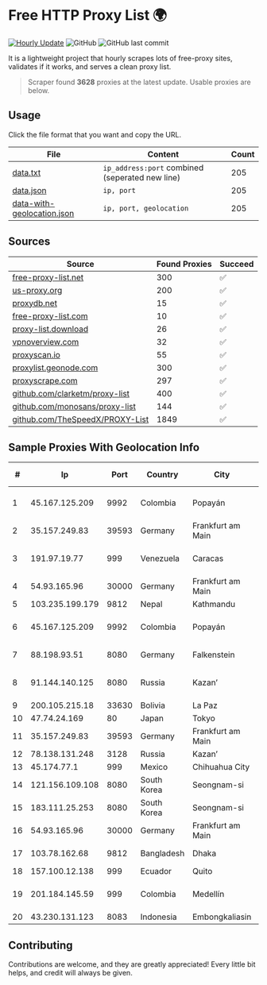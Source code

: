 
# Free HTTP Proxy List 🌍

[![Hourly Update](https://github.com/mertguvencli/http-proxy-list/actions/workflows/main.yml/badge.svg?branch=main)](https://github.com/mertguvencli/http-proxy-list/actions/workflows/main.yml)
![GitHub](https://img.shields.io/github/license/mertguvencli/http-proxy-list)
![GitHub last commit](https://img.shields.io/github/last-commit/mertguvencli/http-proxy-list)

It is a lightweight project that hourly scrapes lots of free-proxy sites, validates if it works, and serves a clean proxy list.


> Scraper found **3628** proxies at the latest update. Usable proxies are below.

## Usage

Click the file format that you want and copy the URL.


|File|Content|Count|
|----|-------|-----|
|[data.txt](https://raw.githubusercontent.com/mertguvencli/http-proxy-list/main/proxy-list/data.txt)|`ip_address:port` combined (seperated new line)|205|
|[data.json](https://raw.githubusercontent.com/mertguvencli/http-proxy-list/main/proxy-list/data.json)|`ip, port`|205|
|[data-with-geolocation.json](https://raw.githubusercontent.com/mertguvencli/http-proxy-list/main/proxy-list/data-with-geolocation.json)|`ip, port, geolocation`|205|

## Sources

|Source|Found Proxies|Succeed|
|------|-------------|-------|
|[free-proxy-list.net](https://free-proxy-list.net)|300|✅|
|[us-proxy.org](https://www.us-proxy.org)|200|✅|
|[proxydb.net](http://proxydb.net)|15|✅|
|[free-proxy-list.com](https://free-proxy-list.com/?page=&port=&type%5B%5D=http&type%5B%5D=https&up_time=0&search=Search)|10|✅|
|[proxy-list.download](https://www.proxy-list.download/HTTP)|26|✅|
|[vpnoverview.com](https://vpnoverview.com/privacy/anonymous-browsing/free-proxy-servers)|32|✅|
|[proxyscan.io](https://www.proxyscan.io)|55|✅|
|[proxylist.geonode.com](https://proxylist.geonode.com/api/proxy-list?limit=300&page=1&sort_by=lastChecked&sort_type=desc&protocols=http,https)|300|✅|
|[proxyscrape.com](https://api.proxyscrape.com/v2/?request=displayproxies&protocol=http&timeout=10000&country=all&ssl=all&anonymity=all)|297|✅|
|[github.com/clarketm/proxy-list](https://raw.githubusercontent.com/clarketm/proxy-list/master/proxy-list-raw.txt)|400|✅|
|[github.com/monosans/proxy-list](https://raw.githubusercontent.com/monosans/proxy-list/main/proxies/http.txt)|144|✅|
|[github.com/TheSpeedX/PROXY-List](https://raw.githubusercontent.com/TheSpeedX/PROXY-List/master/http.txt)|1849|✅|


## Sample Proxies With Geolocation Info

|#|Ip|Port|Country|City|Internet Service Provider|
|-|--|----|-------|----|-------------------------|
|1|45.167.125.209|9992|Colombia|Popayán|Sepcom Comunicaciones SAS|
|2|35.157.249.83|39593|Germany|Frankfurt am Main|Amazon Technologies Inc.|
|3|191.97.19.77|999|Venezuela|Caracas|INVERSIONES FRITZ 78 C.A.(WIFI SOLUTION)|
|4|54.93.165.96|30000|Germany|Frankfurt am Main|Amazon Technologies Inc.|
|5|103.235.199.179|9812|Nepal|Kathmandu|CCNEP|
|6|45.167.125.209|9992|Colombia|Popayán|Sepcom Comunicaciones SAS|
|7|88.198.93.51|8080|Germany|Falkenstein|Hetzner Online GmbH|
|8|91.144.140.125|8080|Russia|Kazan’|CJSC "ER-Telecom Holding" Kazan' branch|
|9|200.105.215.18|33630|Bolivia|La Paz|AXS Bolivia S. A.|
|10|47.74.24.169|80|Japan|Tokyo|Alibaba.com LLC|
|11|35.157.249.83|39593|Germany|Frankfurt am Main|Amazon Technologies Inc.|
|12|78.138.131.248|3128|Russia|Kazan’|TATTELECOM|
|13|45.174.77.1|999|Mexico|Chihuahua City|Raul Duarte Urita|
|14|121.156.109.108|8080|South Korea|Seongnam-si|Korea Telecom|
|15|183.111.25.253|8080|South Korea|Seongnam-si|Korea Telecom|
|16|54.93.165.96|30000|Germany|Frankfurt am Main|Amazon Technologies Inc.|
|17|103.78.162.68|9812|Bangladesh|Dhaka|Md. Mosihur Rahman|
|18|157.100.12.138|999|Ecuador|Quito|Telconet S.A|
|19|201.184.145.59|999|Colombia|Medellín|EPM Telecomunicaciones S.A. E.S.P.|
|20|43.230.131.123|8083|Indonesia|Embongkaliasin|Internet Ini Saja|



## Contributing

Contributions are welcome, and they are greatly appreciated! Every
little bit helps, and credit will always be given.

